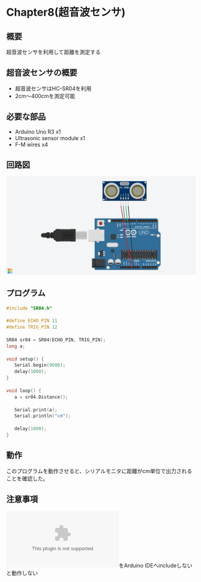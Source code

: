 # Chapter8(超音波センサ)

## 概要

超音波センサを利用して距離を測定する

## 超音波センサの概要

- 超音波センサはHC-SR04を利用
- 2cm〜400cmを測定可能

## 必要な部品

- Arduino Uno R3 x1
- Ultrasonic sensor module x1
- F-M wires x4

## 回路図

![回路図](./circuit.png)

## プログラム

```cpp
#include "SR04.h"

#define ECHO_PIN 11
#define TRIG_PIN 12

SR04 sr04 = SR04(ECHO_PIN, TRIG_PIN);
long a;

void setup() {
   Serial.begin(9600);
   delay(1000);
}

void loop() {
   a = sr04.Distance();

   Serial.print(a);
   Serial.println("cm");
   
   delay(1000);
}
```

## 動作

このプログラムを動作させると、シリアルモニタに距離がcm単位で出力されることを確認した。

## 注意事項

![zipファイル](./HC-SR04.zip)をArduino IDEへincludeしないと動作しない
